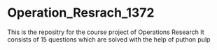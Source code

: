 # Operation_Resrach_1372
This is the repositry for the course project of Operations Research
It consists of 15 questions 
which are solved with the help of puthon pulp
